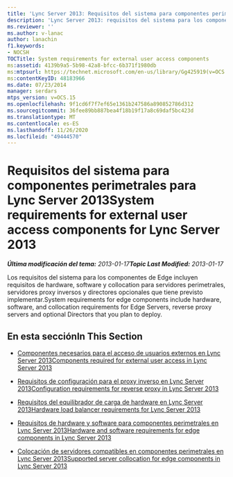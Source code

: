```yaml
---
title: 'Lync Server 2013: Requisitos del sistema para componentes perimetrales'
description: 'Lync Server 2013: requisitos del sistema para los componentes de acceso de usuarios externos.'
ms.reviewer: ''
ms.author: v-lanac
author: lanachin
f1.keywords:
- NOCSH
TOCTitle: System requirements for external user access components
ms:assetid: 4139b9a5-5b98-42a8-bfcc-6b371f1980db
ms:mtpsurl: https://technet.microsoft.com/en-us/library/Gg425919(v=OCS.15)
ms:contentKeyID: 48183966
ms.date: 07/23/2014
manager: serdars
mtps_version: v=OCS.15
ms.openlocfilehash: 9f1cd6f7f7ef65e1361b247586a890852786d312
ms.sourcegitcommit: 36fee89bb887bea4f18b19f17a8c69daf5bc423d
ms.translationtype: MT
ms.contentlocale: es-ES
ms.lasthandoff: 11/26/2020
ms.locfileid: "49444570"
---
```

# <a name="system-requirements-for-external-user-access-components-for-lync-server-2013"></a><span data-ttu-id="02495-103">Requisitos del sistema para componentes perimetrales para Lync Server 2013</span><span class="sxs-lookup"><span data-stu-id="02495-103">System requirements for external user access components for Lync Server 2013</span></span>

<div data-xmlns="http://www.w3.org/1999/xhtml">

<div class="topic" data-xmlns="http://www.w3.org/1999/xhtml" data-msxsl="urn:schemas-microsoft-com:xslt" data-cs="https://msdn.microsoft.com/">

<div data-asp="https://msdn2.microsoft.com/asp">



</div>

<div id="mainSection">

<div id="mainBody"><span data-ttu-id="02495-104">

<span> </span></span><span class="sxs-lookup"><span data-stu-id="02495-104">

<span> </span></span></span>

<span data-ttu-id="02495-105">_**Última modificación del tema:** 2013-01-17_</span><span class="sxs-lookup"><span data-stu-id="02495-105">_**Topic Last Modified:** 2013-01-17_</span></span>

<span data-ttu-id="02495-106">Los requisitos del sistema para los componentes de Edge incluyen requisitos de hardware, software y collocation para servidores perimetrales, servidores proxy inversos y directores opcionales que tiene previsto implementar.</span><span class="sxs-lookup"><span data-stu-id="02495-106">System requirements for edge components include hardware, software, and collocation requirements for Edge Servers, reverse proxy servers and optional Directors that you plan to deploy.</span></span>

<div>

## <a name="in-this-section"></a><span data-ttu-id="02495-107">En esta sección</span><span class="sxs-lookup"><span data-stu-id="02495-107">In This Section</span></span>

  - [<span data-ttu-id="02495-108">Componentes necesarios para el acceso de usuarios externos en Lync Server 2013</span><span class="sxs-lookup"><span data-stu-id="02495-108">Components required for external user access in Lync Server 2013</span></span>](lync-server-2013-components-required-for-external-user-access.md)

  - [<span data-ttu-id="02495-109">Requisitos de configuración para el proxy inverso en Lync Server 2013</span><span class="sxs-lookup"><span data-stu-id="02495-109">Configuration requirements for reverse proxy in Lync Server 2013</span></span>](lync-server-2013-configuration-requirements-for-reverse-proxy.md)

  - [<span data-ttu-id="02495-110">Requisitos del equilibrador de carga de hardware en Lync Server 2013</span><span class="sxs-lookup"><span data-stu-id="02495-110">Hardware load balancer requirements for Lync Server 2013</span></span>](lync-server-2013-hardware-load-balancer-requirements.md)

  - [<span data-ttu-id="02495-111">Requisitos de hardware y software para componentes perimetrales en Lync Server 2013</span><span class="sxs-lookup"><span data-stu-id="02495-111">Hardware and software requirements for edge components in Lync Server 2013</span></span>](lync-server-2013-hardware-and-software-requirements-for-edge-components.md)

  - [<span data-ttu-id="02495-112">Colocación de servidores compatibles en componentes perimetrales en Lync Server 2013</span><span class="sxs-lookup"><span data-stu-id="02495-112">Supported server collocation for edge components in Lync Server 2013</span></span>](lync-server-2013-supported-server-collocation-for-edge-components.md)

<span data-ttu-id="02495-113"></div>

</div>

<span> </span>

</div>

</div>

</span><span class="sxs-lookup"><span data-stu-id="02495-113"></div>

</div>

<span> </span>

</div>

</div>

</span></span></div>

